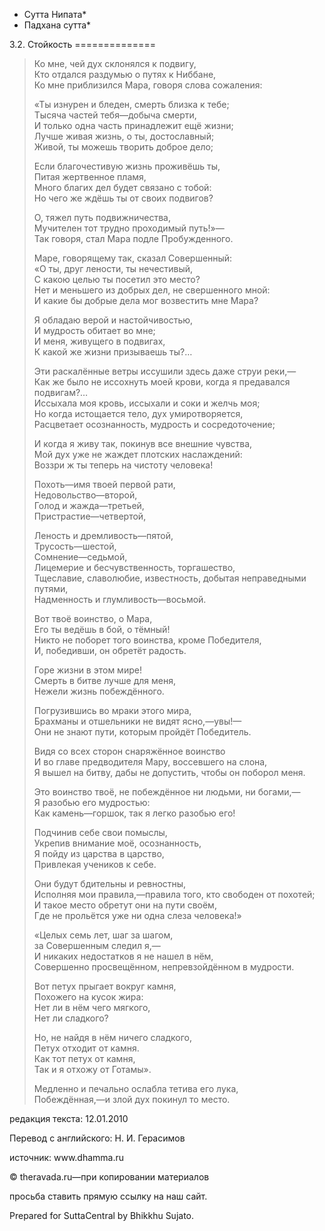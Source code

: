 * Сутта Нипата*
* Падхана сутта*

3\.2\. Стойкость
\=\=\=\=\=\=\=\=\=\=\=\=\=\=

> Ко мне, чей дух склонялся к подвигу,  
> Кто отдался раздумью о путях к Ниббане,  
> Ко мне приблизился Мара, говоря слова сожаления:
>
> «Ты изнурен и бледен, смерть близка к тебе;  
> Тысяча частей тебя—добыча смерти,  
> И только одна часть принадлежит ещё жизни;  
> Лучше живая жизнь, о ты, достославный;  
> Живой, ты можешь творить доброе дело;
>
> Если благочестивую жизнь проживёшь ты,  
> Питая жертвенное пламя,  
> Много благих дел будет связано с тобой:  
> Но чего же ждёшь ты от своих подвигов?
>
> О, тяжел путь подвижничества,  
> Мучителен тот трудно проходимый путь\!»—  
> Так говоря, стал Мара подле Пробужденного\.
>
> Маре, говорящему так, сказал Совершенный:  
> «О ты, друг лености, ты нечестивый,  
> С какою целью ты посетил это место?  
> Нет и меньшего из добрых дел, не свершенного мной:  
> И какие бы добрые дела мог возвестить мне Мара?
>
> Я обладаю верой и настойчивостью,  
> И мудрость обитает во мне;  
> И меня, живущего в подвигах,  
> К какой же жизни призываешь ты?…
>
> Эти раскалённые ветры иссушили здесь даже струи реки,—  
> Как же было не иссохнуть моей крови, когда я предавался подвигам?…  
> Иссыхала моя кровь, иссыхали и соки и желчь моя;  
> Но когда истощается тело, дух умиротворяется,  
> Расцветает осознанность, мудрость и сосредоточение;
>
> И когда я живу так, покинув все внешние чувства,  
> Мой дух уже не жаждет плотских наслаждений:  
> Воззри ж ты теперь на чистоту человека\!
>
> Похоть—имя твоей первой рати,  
> Недовольство—второй,  
> Голод и жажда—третьей,  
> Пристрастие—четвертой,
>
> Леность и дремливость—пятой,  
> Трусость—шестой,  
> Сомнение—седьмой,  
> Лицемерие и бесчувственность, торгашество,  
> Тщеславие, славолюбие, известность, добытая неправедными путями,  
> Надменность и глумливость—восьмой\.
>
> Вот твоё воинство, о Мара,  
> Его ты ведёшь в бой, о тёмный\!  
> Никто не поборет того воинства, кроме Победителя,  
> И, победивши, он обретёт радость\.
>
> Горе жизни в этом мире\!  
> Смерть в битве лучше для меня,  
> Нежели жизнь побеждённого\.
>
> Погрузившись во мраки этого мира,  
> Брахманы и отшельники не видят ясно,—увы\!—  
> Они не знают пути, которым пройдёт Победитель\.
>
> Видя со всех сторон снаряжённое воинство  
> И во главе предводителя Мару, воссевшего на слона,  
> Я вышел на битву, дабы не допустить, чтобы он поборол меня\.
>
> Это воинство твоё, не побеждённое ни людьми, ни богами,—  
> Я разобью его мудростью:  
> Как камень—горшок, так я легко разобью его\!
>
> Подчинив себе свои помыслы,  
> Укрепив внимание моё, осознанность,  
> Я пойду из царства в царство,  
> Привлекая учеников к себе\.
>
> Они будут бдительны и ревностны,  
> Исполняя мои правила,—правила того, кто свободен от похотей;  
> И такое место обретут они на пути своём,  
> Где не прольётся уже ни одна слеза человека\!»
>
> «Целых семь лет, шаг за шагом,  
> за Совершенным следил я,—  
> И никаких недостатков я не нашел в нём,  
> Совершенно просвещённом, непревзойдённом в мудрости\.
>
> Вот петух прыгает вокруг камня,  
> Похожего на кусок жира:  
> Нет ли в нём чего мягкого,  
> Нет ли сладкого?
>
> Но, не найдя в нём ничего сладкого,  
> Петух отходит от камня\.  
> Как тот петух от камня,  
> Так и я отхожу от Готамы»\.
>
> Медленно и печально ослабла тетива его лука,  
> Побеждённая,—и злой дух покинул то место\.

редакция текста: 12\.01\.2010

Перевод с английского: Н\. И\. Герасимов

источник: www\.dhamma\.ru

© theravada\.ru—при копировании материалов

просьба ставить прямую ссылку на наш сайт\.

Prepared for SuttaCentral by Bhikkhu Sujato\.